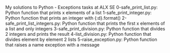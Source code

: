 My solutions to Python - Exceptions tasks at ALX SE
0-safe_print_list.py: Python function that prints x elements of a list
1-safe_print_integer.py: Python function that prints an integer with {:d}.format()
2-safe_print_list_integers.py: Python function that prints the first x elements of a list and only integers
3-safe_print_division.py: Python function that divides 2 integers and prints the result
4-list_division.py: Python function that divides element by element 2 lists
5-raise_exception.py: Python function that raises a name exception with a message

